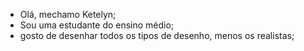 - Olá, mechamo Ketelyn;
- Sou uma estudante do ensino médio;
- gosto de desenhar todos os tipos de desenho, menos os realistas;

  
